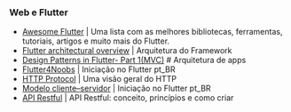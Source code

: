 ### Web e Flutter

- [Awesome Flutter](https://github.com/Solido/awesome-flutter) | Uma lista com as melhores bibliotecas, ferramentas, tutoriais, artigos e muito mais do Flutter.
- [Flutter architectural overview](https://docs.flutter.dev/resources/architectural-overview) | Arquitetura do Framework
- [Design Patterns in Flutter- Part 1(MVC)](https://medium.flutterdevs.com/design-patterns-in-flutter-part-1-c32a3ddb00e2) # Arquitetura de apps
- [Flutter4Noobs](https://github.com/feliper2002/flutter4noobs) | Iniciação no Flutter pt_BR
- [HTTP Protocol](https://developer.mozilla.org/pt-BR/docs/Web/HTTP/Overview) | Uma visão geral do HTTP
- [Modelo cliente–servidor](https://pt.wikipedia.org/wiki/Modelo_cliente%E2%80%93servidor) | Iniciação no Flutter pt_BR
- [API Restful](https://www.hostgator.com.br/blog/api-restful/) | API Restful: conceito, princípios e como criar